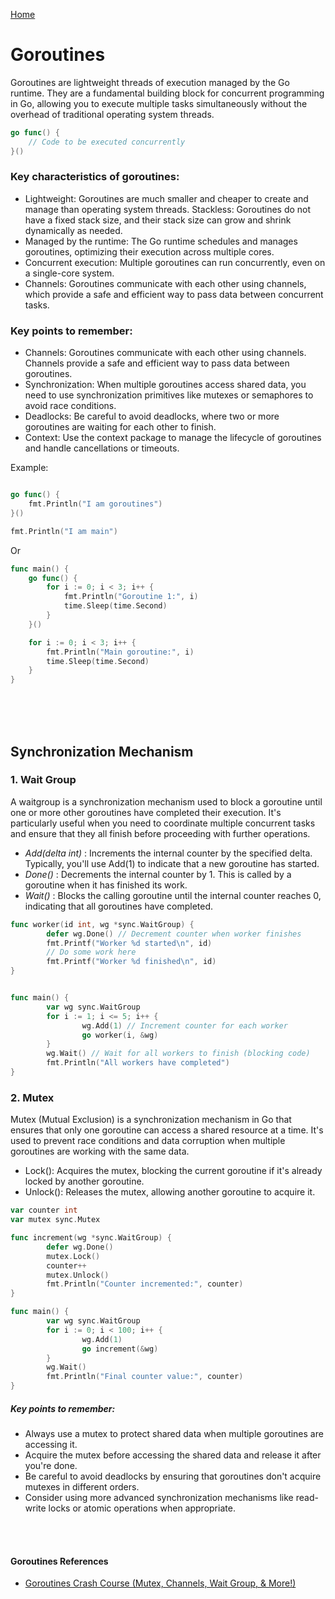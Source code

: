  [Home](../go.md)

# Goroutines
 

Goroutines are lightweight threads of execution managed by the Go runtime. They are a fundamental building block for concurrent programming in Go, allowing you to execute multiple tasks simultaneously without the overhead of traditional operating system threads.


```go
go func() {
    // Code to be executed concurrently
}()
```
### Key characteristics of goroutines:

- Lightweight: Goroutines are much smaller and cheaper to create and manage than operating system threads.
Stackless: Goroutines do not have a fixed stack size, and their stack size can grow and shrink dynamically as needed.
- Managed by the runtime: The Go runtime schedules and manages goroutines, optimizing their execution across multiple cores.
- Concurrent execution: Multiple goroutines can run concurrently, even on a single-core system.
- Channels: Goroutines communicate with each other using channels, which provide a safe and efficient way to pass data between concurrent tasks.

### Key points to remember:

- Channels: Goroutines communicate with each other using channels. Channels provide a safe and efficient way to pass data between goroutines.
- Synchronization: When multiple goroutines access shared data, you need to use synchronization primitives like mutexes or semaphores to avoid race conditions.
- Deadlocks: Be careful to avoid deadlocks, where two or more goroutines are waiting for each other to finish.
- Context: Use the context package to manage the lifecycle of goroutines and handle cancellations or timeouts.


Example:
```go

go func() {
    fmt.Println("I am goroutines")
}()

fmt.Println("I am main")

```

Or

```go
func main() {
    go func() {
        for i := 0; i < 3; i++ {
            fmt.Println("Goroutine 1:", i)
            time.Sleep(time.Second)
        }
    }()

    for i := 0; i < 3; i++ {
        fmt.Println("Main goroutine:", i)
        time.Sleep(time.Second)
    }
}

```

<br><br>
<br>

## Synchronization Mechanism

### 1. Wait Group 

A waitgroup is a synchronization mechanism used to block a goroutine until one or more other goroutines have completed their execution. It's particularly useful when you need to coordinate multiple concurrent tasks and ensure that they all finish before proceeding with further operations.

- *Add(delta int)* : Increments the internal counter by the specified delta. Typically, you'll use Add(1) to indicate that a new goroutine has started.
- *Done()* : Decrements the internal counter by 1. This is called by a goroutine when it has finished its work.
- *Wait()* : Blocks the calling goroutine until the internal counter reaches 0, indicating that all goroutines have completed.

```go 
func worker(id int, wg *sync.WaitGroup) {
        defer wg.Done() // Decrement counter when worker finishes
        fmt.Printf("Worker %d started\n", id)
        // Do some work here
        fmt.Printf("Worker %d finished\n", id)
}
```
```go

func main() {
        var wg sync.WaitGroup
        for i := 1; i <= 5; i++ {
                wg.Add(1) // Increment counter for each worker
                go worker(i, &wg)
        }
        wg.Wait() // Wait for all workers to finish (blocking code)
        fmt.Println("All workers have completed")
}

```


### 2. Mutex

Mutex (Mutual Exclusion) is a synchronization mechanism in Go that ensures that only one goroutine can access a shared resource at a time. It's used to prevent race conditions and data corruption when multiple goroutines are working with the same data.

- Lock(): Acquires the mutex, blocking the current goroutine if it's already locked by another goroutine.
- Unlock(): Releases the mutex, allowing another goroutine to acquire it.

```go
var counter int
var mutex sync.Mutex
```
```go
func increment(wg *sync.WaitGroup) {
        defer wg.Done()
        mutex.Lock()
        counter++
        mutex.Unlock()
        fmt.Println("Counter incremented:", counter)
}
```

```go
func main() {
        var wg sync.WaitGroup
        for i := 0; i < 100; i++ {
                wg.Add(1)
                go increment(&wg)
        }
        wg.Wait()
        fmt.Println("Final counter value:", counter)
}
```

##### Key points to remember:

- Always use a mutex to protect shared data when multiple goroutines are accessing it.
- Acquire the mutex before accessing the shared data and release it after you're done.
- Be careful to avoid deadlocks by ensuring that goroutines don't acquire mutexes in different orders.
- Consider using more advanced synchronization mechanisms like read-write locks or atomic operations when appropriate.



<br><br>
#### Goroutines References 
 - [Goroutines Crash Course (Mutex, Channels, Wait Group, & More!)](https://www.youtube.com/watch?v=5Z8skvm4g64)

